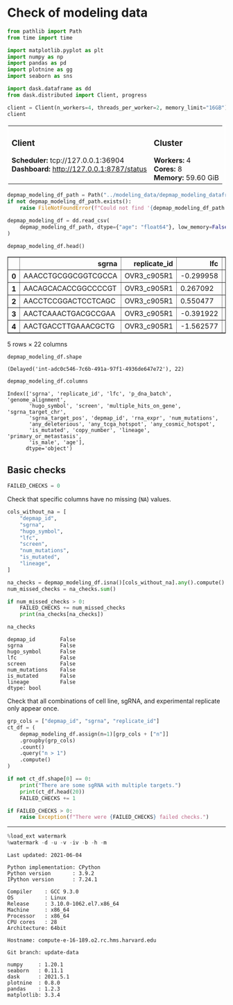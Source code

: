 # Check of modeling data

```python
from pathlib import Path
from time import time

import matplotlib.pyplot as plt
import numpy as np
import pandas as pd
import plotnine as gg
import seaborn as sns
```

```python
import dask.dataframe as dd
from dask.distributed import Client, progress

client = Client(n_workers=4, threads_per_worker=2, memory_limit="16GB")
client
```

<table style="border: 2px solid white;">
<tr>
<td style="vertical-align: top; border: 0px solid white">
<h3 style="text-align: left;">Client</h3>
<ul style="text-align: left; list-style: none; margin: 0; padding: 0;">
  <li><b>Scheduler: </b>tcp://127.0.0.1:36904</li>
  <li><b>Dashboard: </b><a href='http://127.0.0.1:8787/status' target='_blank'>http://127.0.0.1:8787/status</a></li>
</ul>
</td>
<td style="vertical-align: top; border: 0px solid white">
<h3 style="text-align: left;">Cluster</h3>
<ul style="text-align: left; list-style:none; margin: 0; padding: 0;">
  <li><b>Workers: </b>4</li>
  <li><b>Cores: </b>8</li>
  <li><b>Memory: </b>59.60 GiB</li>
</ul>
</td>
</tr>
</table>

```python
depmap_modeling_df_path = Path("../modeling_data/depmap_modeling_dataframe.csv")
if not depmap_modeling_df_path.exists():
    raise FileNotFoundError(f"Could not find '{depmap_modeling_df_path.as_posix()}'")
```

```python
depmap_modeling_df = dd.read_csv(
    depmap_modeling_df_path, dtype={"age": "float64"}, low_memory=False
)
```

```python
depmap_modeling_df.head()
```

<div>
<style scoped>
    .dataframe tbody tr th:only-of-type {
        vertical-align: middle;
    }

    .dataframe tbody tr th {
        vertical-align: top;
    }

    .dataframe thead th {
        text-align: right;
    }
</style>
<table border="1" class="dataframe">
  <thead>
    <tr style="text-align: right;">
      <th></th>
      <th>sgrna</th>
      <th>replicate_id</th>
      <th>lfc</th>
      <th>p_dna_batch</th>
      <th>genome_alignment</th>
      <th>hugo_symbol</th>
      <th>screen</th>
      <th>multiple_hits_on_gene</th>
      <th>sgrna_target_chr</th>
      <th>sgrna_target_pos</th>
      <th>...</th>
      <th>num_mutations</th>
      <th>any_deleterious</th>
      <th>any_tcga_hotspot</th>
      <th>any_cosmic_hotspot</th>
      <th>is_mutated</th>
      <th>copy_number</th>
      <th>lineage</th>
      <th>primary_or_metastasis</th>
      <th>is_male</th>
      <th>age</th>
    </tr>
  </thead>
  <tbody>
    <tr>
      <th>0</th>
      <td>AAACCTGCGGCGGTCGCCA</td>
      <td>OVR3_c905R1</td>
      <td>-0.299958</td>
      <td>CRISPR_C6596666.sample</td>
      <td>chr8_66505451_-</td>
      <td>VXN</td>
      <td>sanger</td>
      <td>True</td>
      <td>8</td>
      <td>66505451</td>
      <td>...</td>
      <td>0</td>
      <td>NaN</td>
      <td>NaN</td>
      <td>NaN</td>
      <td>False</td>
      <td>0.847995</td>
      <td>ovary</td>
      <td>metastasis</td>
      <td>False</td>
      <td>60.0</td>
    </tr>
    <tr>
      <th>1</th>
      <td>AACAGCACACCGGCCCCGT</td>
      <td>OVR3_c905R1</td>
      <td>0.267092</td>
      <td>CRISPR_C6596666.sample</td>
      <td>chrX_156009834_-</td>
      <td>IL9R</td>
      <td>sanger</td>
      <td>True</td>
      <td>X</td>
      <td>156009834</td>
      <td>...</td>
      <td>0</td>
      <td>NaN</td>
      <td>NaN</td>
      <td>NaN</td>
      <td>False</td>
      <td>0.700605</td>
      <td>ovary</td>
      <td>metastasis</td>
      <td>False</td>
      <td>60.0</td>
    </tr>
    <tr>
      <th>2</th>
      <td>AACCTCCGGACTCCTCAGC</td>
      <td>OVR3_c905R1</td>
      <td>0.550477</td>
      <td>CRISPR_C6596666.sample</td>
      <td>chr7_39609658_-</td>
      <td>YAE1</td>
      <td>sanger</td>
      <td>True</td>
      <td>7</td>
      <td>39609658</td>
      <td>...</td>
      <td>0</td>
      <td>NaN</td>
      <td>NaN</td>
      <td>NaN</td>
      <td>False</td>
      <td>0.934918</td>
      <td>ovary</td>
      <td>metastasis</td>
      <td>False</td>
      <td>60.0</td>
    </tr>
    <tr>
      <th>3</th>
      <td>AACTCAAACTGACGCCGAA</td>
      <td>OVR3_c905R1</td>
      <td>-0.391922</td>
      <td>CRISPR_C6596666.sample</td>
      <td>chr1_117623388_-</td>
      <td>TENT5C</td>
      <td>sanger</td>
      <td>True</td>
      <td>1</td>
      <td>117623388</td>
      <td>...</td>
      <td>0</td>
      <td>NaN</td>
      <td>NaN</td>
      <td>NaN</td>
      <td>False</td>
      <td>1.352975</td>
      <td>ovary</td>
      <td>metastasis</td>
      <td>False</td>
      <td>60.0</td>
    </tr>
    <tr>
      <th>4</th>
      <td>AACTGACCTTGAAACGCTG</td>
      <td>OVR3_c905R1</td>
      <td>-1.562577</td>
      <td>CRISPR_C6596666.sample</td>
      <td>chr16_66933623_+</td>
      <td>CIAO2B</td>
      <td>sanger</td>
      <td>True</td>
      <td>16</td>
      <td>66933623</td>
      <td>...</td>
      <td>0</td>
      <td>NaN</td>
      <td>NaN</td>
      <td>NaN</td>
      <td>False</td>
      <td>1.259171</td>
      <td>ovary</td>
      <td>metastasis</td>
      <td>False</td>
      <td>60.0</td>
    </tr>
  </tbody>
</table>
<p>5 rows × 22 columns</p>
</div>

```python
depmap_modeling_df.shape
```

    (Delayed('int-adc0c546-7c6b-491a-97f1-4936de647e72'), 22)

```python
depmap_modeling_df.columns
```

    Index(['sgrna', 'replicate_id', 'lfc', 'p_dna_batch', 'genome_alignment',
           'hugo_symbol', 'screen', 'multiple_hits_on_gene', 'sgrna_target_chr',
           'sgrna_target_pos', 'depmap_id', 'rna_expr', 'num_mutations',
           'any_deleterious', 'any_tcga_hotspot', 'any_cosmic_hotspot',
           'is_mutated', 'copy_number', 'lineage', 'primary_or_metastasis',
           'is_male', 'age'],
          dtype='object')

## Basic checks

```python
FAILED_CHECKS = 0
```

Check that specific columns have no missing (`NA`) values.

```python
cols_without_na = [
    "depmap_id",
    "sgrna",
    "hugo_symbol",
    "lfc",
    "screen",
    "num_mutations",
    "is_mutated",
    "lineage",
]

na_checks = depmap_modeling_df.isna()[cols_without_na].any().compute()
num_missed_checks = na_checks.sum()

if num_missed_checks > 0:
    FAILED_CHECKS += num_missed_checks
    print(na_checks[na_checks])
```

```python
na_checks
```

    depmap_id        False
    sgrna            False
    hugo_symbol      False
    lfc              False
    screen           False
    num_mutations    False
    is_mutated       False
    lineage          False
    dtype: bool

Check that all combinations of cell line, sgRNA, and experimental replicate only appear once.

```python
grp_cols = ["depmap_id", "sgrna", "replicate_id"]
ct_df = (
    depmap_modeling_df.assign(n=1)[grp_cols + ["n"]]
    .groupby(grp_cols)
    .count()
    .query("n > 1")
    .compute()
)

if not ct_df.shape[0] == 0:
    print("There are some sgRNA with multiple targets.")
    print(ct_df.head(20))
    FAILED_CHECKS += 1
```

```python
if FAILED_CHECKS > 0:
    raise Exception(f"There were {FAILED_CHECKS} failed checks.")
```

---

```python
%load_ext watermark
%watermark -d -u -v -iv -b -h -m
```

    Last updated: 2021-06-04

    Python implementation: CPython
    Python version       : 3.9.2
    IPython version      : 7.24.1

    Compiler    : GCC 9.3.0
    OS          : Linux
    Release     : 3.10.0-1062.el7.x86_64
    Machine     : x86_64
    Processor   : x86_64
    CPU cores   : 28
    Architecture: 64bit

    Hostname: compute-e-16-189.o2.rc.hms.harvard.edu

    Git branch: update-data

    numpy     : 1.20.1
    seaborn   : 0.11.1
    dask      : 2021.5.1
    plotnine  : 0.8.0
    pandas    : 1.2.3
    matplotlib: 3.3.4

```python

```
